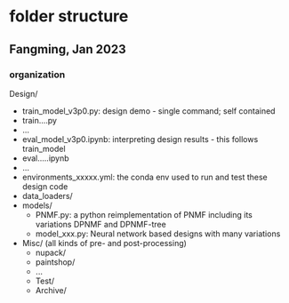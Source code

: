 # folder structure

## Fangming, Jan 2023

### organization

Design/

- train_model_v3p0.py: design demo - single command; self contained
- train....py
- ...
- eval_model_v3p0.ipynb: interpreting design results - this follows train_model
- eval.....ipynb
- ...
- environments_xxxxx.yml: the conda env used to run and test these design code
- data_loaders/
- models/
  - PNMF.py: a python reimplementation of PNMF including its variations DPNMF and DPNMF-tree
  - model_xxx.py: Neural network based designs with many variations
- Misc/ (all kinds of pre- and post-processing)
  - nupack/
  - paintshop/
  - ...
  - Test/
  - Archive/
